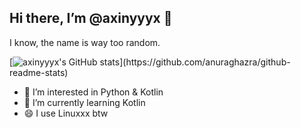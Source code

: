 ## Hi there, I’m @axinyyyx 👋

I know, the name is way too random.

[![axinyyyx's GitHub stats]([https://github-readme-stats.vercel.app/api?username=axinyyyx&show_icons=true&theme=gruvbox](https://github-readme-stats.vercel.app/api?username=axinyyyx&show=reviews,discussions_started,discussions_answered,prs_merged,prs_merged_percentage))](https://github.com/anuraghazra/github-readme-stats)

- 👀 I’m interested in Python & Kotlin
- 🌱 I’m currently learning Kotlin
- 😄 I use Linuxxx btw
